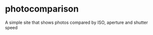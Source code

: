 photocomparison
===============

A simple site that shows photos compared by ISO, aperture and shutter speed
